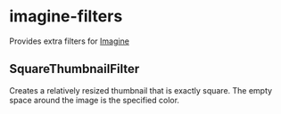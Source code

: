 # imagine-filters

Provides extra filters for [Imagine](https://github.com/avalanche123/Imagine)

## SquareThumbnailFilter

Creates a relatively resized thumbnail that is exactly square.  The empty space around the image is the specified color.

